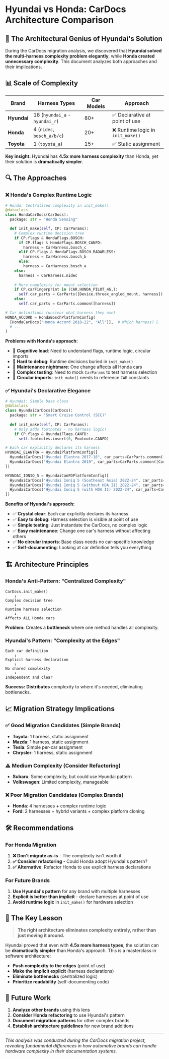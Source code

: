 # Hyundai vs Honda: CarDocs Architecture Comparison

## 🚀 The Architectural Genius of Hyundai's Solution

During the CarDocs migration analysis, we discovered that **Hyundai solved the multi-harness complexity problem elegantly**, while **Honda created unnecessary complexity**. This document analyzes both approaches and their implications.

## 📊 Scale of Complexity

| Brand | Harness Types | Car Models | Approach |
|-------|---------------|------------|----------|
| **Hyundai** | 18 (`hyundai_a` - `hyundai_r`) | 80+ | ✅ Declarative at point of use |
| **Honda** | 4 (`nidec`, `bosch_a/b/c`) | 20+ | ❌ Runtime logic in `init_make()` |
| **Toyota** | 1 (`toyota_a`) | 15+ | ✅ Static assignment |

**Key insight:** Hyundai has **4.5x more harness complexity** than Honda, yet their solution is **dramatically simpler**.

## 🔍 The Approaches

### ❌ Honda's Complex Runtime Logic

```python
# Honda: Centralized complexity in init_make()
@dataclass
class HondaCarDocs(CarDocs):
  package: str = "Honda Sensing"

  def init_make(self, CP: CarParams):
    # Complex runtime decision tree
    if CP.flags & HondaFlags.BOSCH:
      if CP.flags & HondaFlags.BOSCH_CANFD:
        harness = CarHarness.bosch_c
      elif CP.flags & HondaFlags.BOSCH_RADARLESS:
        harness = CarHarness.bosch_b
      else:
        harness = CarHarness.bosch_a
    else:
      harness = CarHarness.nidec
    
    # More complexity for mount selection
    if CP.carFingerprint in (CAR.HONDA_PILOT_4G,):
      self.car_parts = CarParts([Device.threex_angled_mount, harness])
    else:
      self.car_parts = CarParts.common([harness])

# Car definitions (unclear what harness they use)
HONDA_ACCORD = HondaBoschPlatformConfig(
  [HondaCarDocs("Honda Accord 2018-22", "All")],  # Which harness? 🤔
  # ... 
)
```

**Problems with Honda's approach:**
- 🚨 **Cognitive load**: Need to understand flags, runtime logic, circular imports
- 🚨 **Hard to debug**: Runtime decisions buried in `init_make()`
- 🚨 **Maintenance nightmare**: One change affects all Honda cars
- 🚨 **Complex testing**: Need to mock `CarParams` to test harness selection
- 🚨 **Circular imports**: `init_make()` needs to reference `CAR` constants

### ✅ Hyundai's Declarative Elegance

```python
# Hyundai: Simple base class
@dataclass
class HyundaiCarDocs(CarDocs):
  package: str = "Smart Cruise Control (SCC)"
  
  def init_make(self, CP: CarParams):
    # Only adds footnotes - no harness logic!
    if CP.flags & HyundaiFlags.CANFD:
      self.footnotes.insert(0, Footnote.CANFD)

# Each car explicitly declares its harness
HYUNDAI_ELANTRA = HyundaiPlatformConfig([
  HyundaiCarDocs("Hyundai Elantra 2017-18", car_parts=CarParts.common([CarHarness.hyundai_b])),
  HyundaiCarDocs("Hyundai Elantra 2019", car_parts=CarParts.common([CarHarness.hyundai_g])),
])

HYUNDAI_IONIQ_5 = HyundaiCanFDPlatformConfig([
  HyundaiCarDocs("Hyundai Ioniq 5 (Southeast Asia) 2022-24", car_parts=CarParts.common([CarHarness.hyundai_q])),
  HyundaiCarDocs("Hyundai Ioniq 5 (without HDA II) 2022-24", car_parts=CarParts.common([CarHarness.hyundai_k])),
  HyundaiCarDocs("Hyundai Ioniq 5 (with HDA II) 2022-24", car_parts=CarParts.common([CarHarness.hyundai_q])),
])
```

**Benefits of Hyundai's approach:**
- ✅ **Crystal clear**: Each car explicitly declares its harness
- ✅ **Easy to debug**: Harness selection is visible at point of use
- ✅ **Simple testing**: Just instantiate the CarDocs, no complex logic
- ✅ **Easy maintenance**: Change one car's harness without affecting others
- ✅ **No circular imports**: Base class needs no car-specific knowledge
- ✅ **Self-documenting**: Looking at car definition tells you everything

## 🏗️ Architecture Principles

### Honda's Anti-Pattern: "Centralized Complexity"

```
CarDocs.init_make() 
    ↓
Complex decision tree
    ↓
Runtime harness selection
    ↓
Affects ALL Honda cars
```

**Problem:** Creates a **bottleneck** where one method handles all complexity.

### Hyundai's Pattern: "Complexity at the Edges"

```
Each car definition
    ↓
Explicit harness declaration
    ↓
No shared complexity
    ↓
Independent and clear
```

**Success:** **Distributes** complexity to where it's needed, eliminating bottlenecks.

## 📈 Migration Strategy Implications

### ✅ Good Migration Candidates (Simple Brands)
- **Toyota**: 1 harness, static assignment
- **Mazda**: 1 harness, static assignment  
- **Tesla**: Simple per-car assignment
- **Chrysler**: 1 harness, static assignment

### ⚠️ Medium Complexity (Consider Refactoring)
- **Subaru**: Some complexity, but could use Hyundai pattern
- **Volkswagen**: Limited complexity, manageable

### ❌ Poor Migration Candidates (Complex Brands)
- **Honda**: 4 harnesses + complex runtime logic
- **Ford**: 2 harnesses + hybrid variants + complex platform cloning

## 🛠️ Recommendations

### For Honda Migration
1. **❌ Don't migrate as-is** - The complexity isn't worth it
2. **✅ Consider refactoring** - Could Honda adopt Hyundai's pattern?
3. **✅ Alternative**: Refactor Honda to use explicit harness declarations

### For Future Brands
1. **Use Hyundai's pattern** for any brand with multiple harnesses
2. **Explicit is better than implicit** - declare harnesses at point of use
3. **Avoid runtime logic** in `init_make()` for hardware selection

## 🎯 The Key Lesson

> **The right architecture eliminates complexity entirely, rather than just moving it around.**

Hyundai proved that even with **4.5x more harness types**, the solution can be **dramatically simpler** than Honda's approach. This is a masterclass in software architecture:

- **Push complexity to the edges** (point of use)
- **Make the implicit explicit** (harness declarations)
- **Eliminate bottlenecks** (centralized logic)
- **Prioritize readability** (self-documenting code)

## 🔄 Future Work

1. **Analyze other brands** using this lens
2. **Consider Honda refactoring** to use Hyundai's pattern
3. **Document migration patterns** for other complex brands
4. **Establish architecture guidelines** for new brand additions

---

*This analysis was conducted during the CarDocs migration project, revealing fundamental differences in how automotive brands can handle hardware complexity in their documentation systems.* 